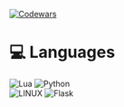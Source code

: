 [![Codewars](https://img.shields.io/badge/Codewars-B1361E?style=for-the-badge&logo=Codewars&logoColor=white)](https://www.codewars.com/users/Zydsonek)

# 💻 Languages
![Lua](https://img.shields.io/badge/lua-%232C2D72.svg?style=for-the-badge&logo=lua&logoColor=white) ![Python](https://img.shields.io/badge/python-3670A0?style=for-the-badge&logo=python&logoColor=ffdd54) <br />
![LINUX](https://img.shields.io/badge/Linux-FCC624?style=for-the-badge&logo=linux&logoColor=black)  ![Flask](https://img.shields.io/badge/flask-%23000.svg?style=for-the-badge&logo=flask&logoColor=white)

